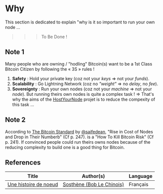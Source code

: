 Why
==
This section is dedicated to explain "why is it so important to run your own node ...
>>> To Be Done !

Note 1
-
Many people who are owning / "hodling" Bitcoin(s) want to be a 1st Class Bitcoin Citizen by following the « 3S » rules !  
1. __Safety__ : Hold your private key (coz not your _keys_ => not your _funds_). 
2. __Scalability__ : Go Lightning Network (coz no _"weight"_ => no _delay_, no _fee_). 
3. __Sovereignty__ : Run your own nodes (coz not your _machine_ => not your _node_). 
But running theirs own nodes is quite a complex task !
=> That's why the aims of the <A href="https://github.com/babonet13/HostYourNode">HostYourNode</A> projet is to reduce the compexity of this task ...

Note 2
-
According to <A href="https://www.amazon.fr/Bitcoin-Standard-Decentralized-Alternative-Central/dp/1119473861">The Bitcoin Standard<A/> by <A href="https://twitter.com/saifedean">@saifedean<A/>, "Rise in Cost of Nodes and Drop in Their Numberb" (Cf p. 247). is a "How To Kill Bitcoin Risk" (Cf p. 241). 
If convinced people could run theirs owns nodes because of the reducing complexity to build one is a good thing for Bitcoin. 


References
-

<table>
    <thead>
        <tr>
            <th>Title</th>
            <th>Author(s)</th>
            <th>Language</th>
        </tr>
    </thead>
    <tbody>
        <tr>
            <td><A href="https://www.sosthene.net/histoire-noeud/">Une histoire de noeud</A> </td>
            <td><A href="https://twitter.com/Bob_le_chinois">Sosthène (Bob Le Chinois)</A> </td>
            <td>Français</td>
        </tr>
    </tbody>
</table>
